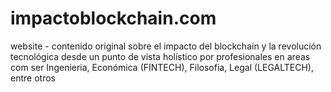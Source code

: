 # impactoblockchain.com
website - contenido original sobre el impacto del blockchain y la revolución tecnológica desde un punto de vista holístico por profesionales en areas com ser Ingenieria, Económica (FINTECH), Filosofia, Legal (LEGALTECH), entre otros

